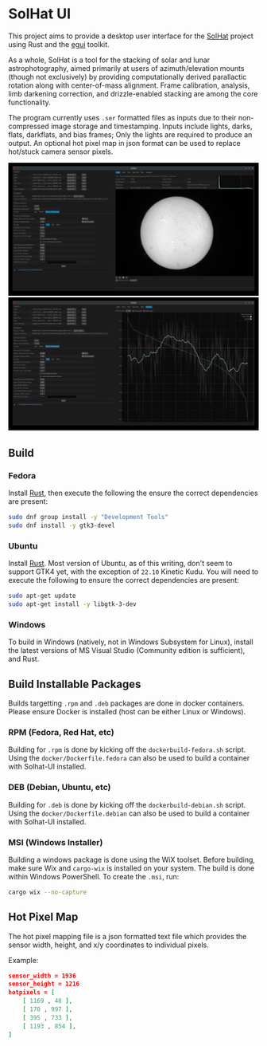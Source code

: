 # SolHat UI

This project aims to provide a desktop user interface for the [SolHat](https://github.com/kmgill/solhat) project using Rust and the [egui](https://github.com/emilk/egui) toolkit. 

As a whole, SolHat is a tool for the stacking of solar and lunar astrophotography, aimed primarily at users of azimuth/elevation mounts (though not exclusively) by providing computationally derived parallactic rotation along with center-of-mass alignment. Frame calibration, analysis, limb darkening correction, and drizzle-enabled stacking are among the core functionality.

The program currently uses `.ser` formatted files as inputs due to their non-compressed image storage and timestamping. Inputs include lights, darks, flats, darkflats, and bias frames; Only the lights are required to produce an output. An optional hot pixel map in json format can be used to replace hot/stuck camera sensor pixels. 

![Main Screen](assets/screenshot-1.jpg)
![Analysis](assets/screenshot-2.jpg)

## Build
### Fedora
Install [Rust](rust-lang.org), then execute the following the ensure the correct dependencies are present:
```bash
sudo dnf group install -y "Development Tools"
sudo dnf install -y gtk3-devel
```

### Ubuntu
Install [Rust](rust-lang.org). Most version of Ubuntu, as of this writing, don't seem to support GTK4 yet, with the exception of `22.10` Kinetic Kudu. 
You will need to execute the following to ensure the correct dependencies are present: 
```bash
sudo apt-get update 
sudo apt-get install -y libgtk-3-dev
```

### Windows
To build in Windows (natively, not in Windows Subsystem for Linux), install the latest versions of MS Visual Studio (Community edition is sufficient), and Rust. 

## Build Installable Packages
Builds targetting `.rpm` and `.deb` packages are done in docker containers. Please ensure Docker is installed (host can be either Linux or Windows).

### RPM (Fedora, Red Hat, etc)
Building for `.rpm` is done by kicking off the `dockerbuild-fedora.sh` script. Using the `docker/Dockerfile.fedora` can also be used to build a container with Solhat-UI installed.

### DEB (Debian, Ubuntu, etc)
Building for `.deb` is done by kicking off the `dockerbuild-debian.sh` script. Using the `docker/Dockerfile.debian` can also be used to build a container with Solhat-UI installed.

### MSI (Windows Installer)
Building a windows package is done using the WiX toolset. Before building, make sure Wix and `cargo-wix` is installed on your system. The build is done within Windows PowerShell. To create the `.msi`, run:

```bash
cargo wix --no-capture
```

## Hot Pixel Map
The hot pixel mapping file is a json formatted text file which provides the sensor width, height, and x/y coordinates to individual pixels. 

Example: 
```json
sensor_width = 1936
sensor_height = 1216
hotpixels = [
	[ 1169 , 48 ],
	[ 170 , 997 ],
	[ 395 , 733 ],
	[ 1193 , 854 ],
]
```